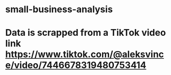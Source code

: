 # small-business-analysis
# Data is scrapped from a TikTok video link https://www.tiktok.com/@aleksvince/video/7446678319480753414

